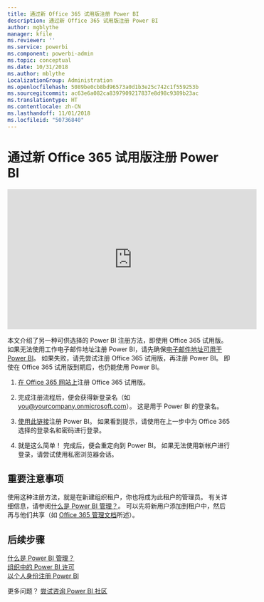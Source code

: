 ```yaml
---
title: 通过新 Office 365 试用版注册 Power BI
description: 通过新 Office 365 试用版注册 Power BI
author: mgblythe
manager: kfile
ms.reviewer: ''
ms.service: powerbi
ms.component: powerbi-admin
ms.topic: conceptual
ms.date: 10/31/2018
ms.author: mblythe
LocalizationGroup: Administration
ms.openlocfilehash: 5089be0cb8bd96573a0d1b3e25c742c1f559253b
ms.sourcegitcommit: ac63e6a082ca8397909217837e8d98c9389b23ac
ms.translationtype: HT
ms.contentlocale: zh-CN
ms.lasthandoff: 11/01/2018
ms.locfileid: "50736840"
---
```

# <a name="signing-up-for-power-bi-with-a-new-office-365-trial"></a>通过新 Office 365 试用版注册 Power BI

<iframe width="560" height="315" src="https://www.youtube.com/embed/gbSuFST-Nx4?showinfo=0" frameborder="0" allowfullscreen></iframe>

本文介绍了另一种可供选择的 Power BI 注册方法，即使用 Office 365 试用版。 如果无法使用工作电子邮件地址注册 Power BI，请先确保[电子邮件地址可用于 Power BI](service-self-service-signup-for-power-bi.md#what-email-address-can-be-used-with-power-bi)。 如果失败，请先尝试注册 Office 365 试用版，再注册 Power BI。 即使在 Office 365 试用版到期后，也仍能使用 Power BI。

1. [在 Office 365 网站上](https://go.microsoft.com/fwlink/p/?LinkID=403802)注册 Office 365 试用版。

1. 完成注册流程后，便会获得新登录名（如 you@yourcompany.onmicrosoft.com）。 这是用于 Power BI 的登录名。

1. [使用此链接](https://portal.office.com/Start/Confirm?Sku=a403ebcc-fae0-4ca2-8c8c-7a907fd6c235&ru=https%3A%2F%2Fapp.powerbi.com%3FredirectedFromSignup%3D1%26noSignUpCheck%3D1)注册 Power BI。 如果看到提示，请使用在上一步中为 Office 365 选择的登录名和密码进行登录。

1. 就是这么简单！ 完成后，便会重定向到 Power BI。 如果无法使用新帐户进行登录，请尝试使用私密浏览器会话。

## <a name="important-considerations"></a>重要注意事项

使用这种注册方法，就是在新建组织租户，你也将成为此租户的管理员。 有关详细信息，请参阅[什么是 Power BI 管理？](service-admin-administering-power-bi-in-your-organization.md)。 可以先将新用户添加到租户中，然后再与他们共享（如 [Office 365 管理文档](https://support.office.com/en-sg/article/Add-users-individually-to-Office-365---Admin-Help-1970f7d6-03b5-442f-b385-5880b9c256ec?ui=en-US&rs=en-SG&ad=SG)所述）。

## <a name="next-steps"></a>后续步骤

[什么是 Power BI 管理？](service-admin-administering-power-bi-in-your-organization.md)  
[组织中的 Power BI 许可](service-admin-licensing-organization.md)  
[以个人身份注册 Power BI](service-self-service-signup-for-power-bi.md)

更多问题？ [尝试咨询 Power BI 社区](http://community.powerbi.com/)